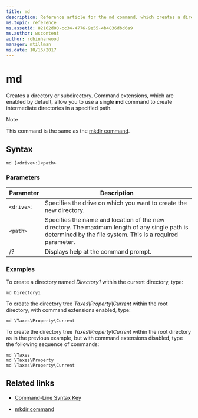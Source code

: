 ```yaml
---
title: md
description: Reference article for the md command, which creates a directory or subdirectory.
ms.topic: reference
ms.assetid: 82162d00-cc34-4776-9e55-4b4836dbd6a9
ms.author: wscontent
author: robinharwood
manager: mtillman
ms.date: 10/16/2017
---
```


# md

Creates a directory or subdirectory. Command extensions, which are enabled by default, allow you to use a single **md** command to create intermediate directories in a specified path.

> [!NOTE]
> This command is the same as the [mkdir command](mkdir.md).

## Syntax

```
md [<drive>:]<path>
```

### Parameters

| Parameter | Description |
| --------- | ----------- |
| `<drive>`: | Specifies the drive on which you want to create the new directory. |
| `<path>` | Specifies the name and location of the new directory. The maximum length of any single path is determined by the file system. This is a required parameter. |
| /? | Displays help at the command prompt. |

### Examples

To create a directory named *Directory1* within the current directory, type:

```
md Directory1
```

To create the directory tree *Taxes\Property\Current* within the root directory, with command extensions enabled, type:

```
md \Taxes\Property\Current
```

To create the directory tree *Taxes\Property\Current* within the root directory as in the previous example, but with command extensions disabled, type the following sequence of commands:

```
md \Taxes
md \Taxes\Property
md \Taxes\Property\Current
```

## Related links

- [Command-Line Syntax Key](command-line-syntax-key.md)

- [mkdir command](mkdir.md)